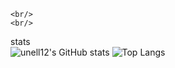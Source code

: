 <!--<h1>Introduce</h1>
<p>
  - middle school student
  - frontend developer
  - 3rd year developer
</p>

<h1>My Stats</h1>
<br/>
-->
<!--<div align="center">
    Introduce
    <br/>
    - middle school student
    - frontend developer
    - 3rd year developer
</div>-->
    
<!--<div align="center">My status</div>-->
    <br/>
    <br/>
stats<br/>
![unell12's GitHub stats](https://github-readme-stats.vercel.app/api?username=Apocarone&show_icons=true&theme=calm)
![Top Langs](https://github-readme-stats.vercel.app/api/top-langs/?username=Apocarone&layout=compact&theme=calm)
